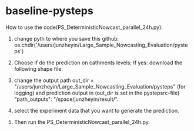 # baseline-pysteps
How to use the code(PS_DeterministicNowcast_parallel_24h.py):
1. change pyth to where you save this github: os.chdir('/users/junzheyin/Large_Sample_Nowcasting_Evaluation/pysteps')
2. Choose if do the prediction on cathments levels; If yes: download the following shape file:

3. change the output path out_dir = "/users/junzheyin/Large_Sample_Nowcasting_Evaluation/pysteps" (for logging)  and prediction output in (out_dir is set in the pystepsrc-file) "path_outputs": "/space/junzheyin/result/".
4. select the experiment data that you want to generate the prediction.
5. Then run the PS_DeterministicNowcast_parallel_24h.py.
